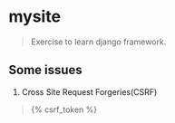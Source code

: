 ﻿# **mysite**

> Exercise to learn django framework.

## Some issues
1.  Cross Site Request Forgeries(CSRF)
> {% csrf_token %}







